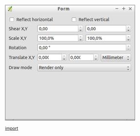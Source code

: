 ![](../images/QgsTransformWidget-standalone.png)

[import](../gui/qgis-sample-QgsTransformWidget.py)
